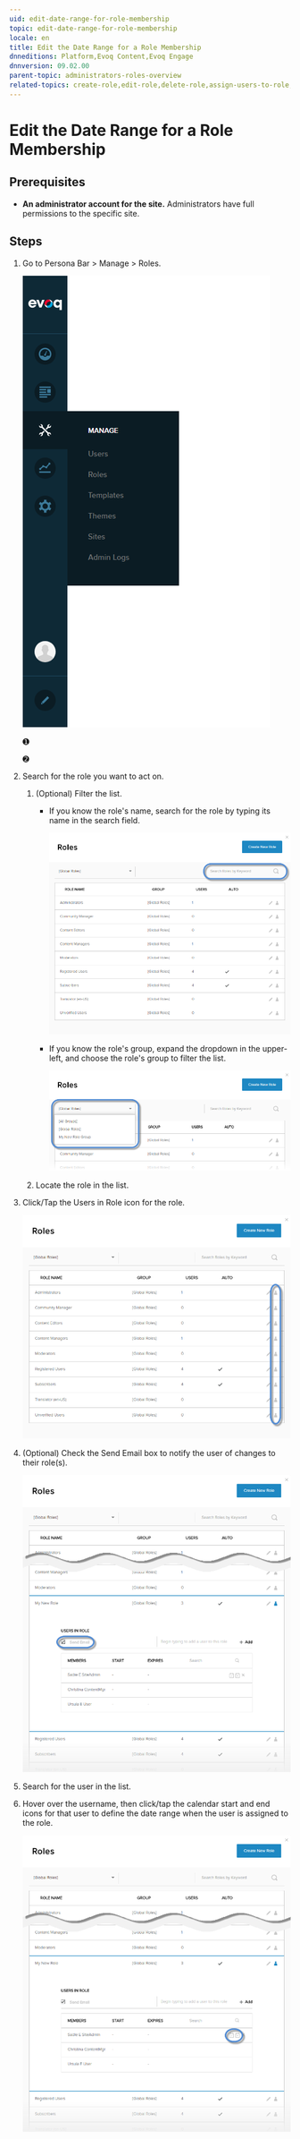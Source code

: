 ```yaml
---
uid: edit-date-range-for-role-membership
topic: edit-date-range-for-role-membership
locale: en
title: Edit the Date Range for a Role Membership
dnneditions: Platform,Evoq Content,Evoq Engage
dnnversion: 09.02.00
parent-topic: administrators-roles-overview
related-topics: create-role,edit-role,delete-role,assign-users-to-role,view-users-assigned-to-role,remove-users-from-role
---
```


# Edit the Date Range for a Role Membership

## Prerequisites

*   **An administrator account for the site.** Administrators have full permissions to the specific site.

## Steps

1.  Go to Persona Bar \> Manage \> Roles.
    
    ![Persona Bar > Manage > Roles](/images/scr-pbar-host-Manage-E91.png)
    
    ➊
    
    ➋
    
2.  Search for the role you want to act on.
    1.  (Optional) Filter the list.
        
        *   If you know the role's name, search for the role by typing its name in the search field.
            
              
            
            ![Search field for roles](/images/scr-RoleList-Search-E90.png)
            
              
            
        *   If you know the role's group, expand the dropdown in the upper-left, and choose the role's group to filter the list.
            
              
            
            ![Filter list of roles by group](/images/scr-RoleList-FilterByRoleGroup-E90.png)
            
              
            
        
    2.  Locate the role in the list.
3.  Click/Tap the Users in Role icon for the role.
    
      
    
    ![](/images/scr-RoleList-ManageUsers-E90.png)
    
      
    
4.  (Optional) Check the Send Email box to notify the user of changes to their role(s).
    
      
    
    ![](/images/scr-Roles-Users-SendEmail-E90.png)
    
      
    
5.  Search for the user in the list.
6.  Hover over the username, then click/tap the calendar start and end icons for that user to define the date range when the user is assigned to the role.
    
      
    
    ![](/images/scr-Roles-Users-Calendar-E90.png)